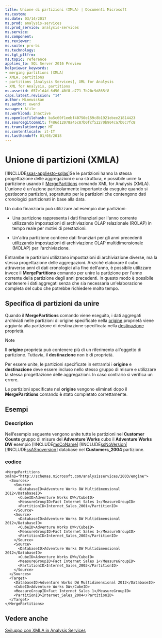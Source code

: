 ```yaml
---
title: Unione di partizioni (XMLA) | Documenti Microsoft
ms.custom: 
ms.date: 03/14/2017
ms.prod: analysis-services
ms.prod_service: analysis-services
ms.service: 
ms.component: 
ms.reviewer: 
ms.suite: pro-bi
ms.technology: 
ms.tgt_pltfrm: 
ms.topic: reference
applies_to: SQL Server 2016 Preview
helpviewer_keywords:
- merging partitions [XMLA]
- XMLA, partitions
- partitions [Analysis Services], XML for Analysis
- XML for Analysis, partitions
ms.assetid: 657e1d4d-6d50-40f8-a771-7b20c9d865f8
caps.latest.revision: "14"
author: Minewiskan
ms.author: owend
manager: kfile
ms.workload: Inactive
ms.openlocfilehash: ba5c60f1eebf40750e159c8b1921ebee21814423
ms.sourcegitcommit: f486d12078a45c87b0fcf52270b904ca7b0c7fc8
ms.translationtype: MT
ms.contentlocale: it-IT
ms.lasthandoff: 01/08/2018
---
```

# <a name="merging-partitions-xmla"></a>Unione di partizioni (XMLA)
[!INCLUDE[ssas-appliesto-sqlas](../../includes/ssas-appliesto-sqlas.md)]Se le partizioni hanno la stessa progettazione delle aggregazioni e una struttura, è possibile unire la partizione usando il [MergePartitions](../../analysis-services/xmla/xml-elements-commands/mergepartitions-element-xmla.md) comando XML for Analysis (XMLA). L'unione è un'azione particolarmente importante da eseguire quando si gestiscono partizioni, soprattutto per le partizioni che contengono dati cronologici partizionati in base alla data.  
  
 Un cubo finanziario può utilizzare ad esempio due partizioni:  
  
-   Una partizione rappresenta i dati finanziari per l'anno corrente utilizzando impostazioni di archiviazione OLAP relazionale (ROLAP) in tempo reale per motivi di prestazioni.  
  
-   Un'altra partizione contiene dati finanziari per gli anni precedenti utilizzando impostazioni di archiviazione OLAP multidimensionale (MOLAP) per l'archiviazione.  
  
 Entrambe le partizioni utilizzano impostazioni di archiviazione diverse, ma la stessa progettazione delle aggregazioni. Anziché elaborare il cubo attraverso anni di dati cronologici alla fine dell'anno, è possibile utilizzare invece il **MergePartitions** comando per unire la partizione per l'anno corrente della partizione degli anni precedenti. In questo modo è possibile mantenere i dati aggregati senza che sia necessaria un'elaborazione completa del cubo che potrebbe richiedere molto tempo.  
  
## <a name="specifying-partitions-to-merge"></a>Specifica di partizioni da unire  
 Quando il **MergePartitions** comando viene eseguito, i dati aggregati archiviati nelle partizioni di origine specificate nella [origine](../../analysis-services/xmla/xml-elements-properties/source-element-xmla.md) proprietà viene aggiunta alla partizione di destinazione specificata nella [destinazione ](../../analysis-services/xmla/xml-elements-properties/target-element-xmla.md) proprietà.  
  
> [!NOTE]  
>  Il **origine** proprietà può contenere più di un riferimento all'oggetto di partizione. Tuttavia, il **destinazione** non è di proprietà.  
  
 Per essere unite, le partizioni specificate in entrambi i **origine** e **destinazione** deve essere incluso nello stesso gruppo di misure e utilizzare la stessa progettazione delle aggregazioni. In caso contrario si verifica un errore.  
  
 Le partizioni specificate nel **origine** vengono eliminati dopo il **MergePartitions** comando è stato completato correttamente.  
  
## <a name="examples"></a>Esempi  
  
### <a name="description"></a>Description  
 Nell'esempio seguente vengono unite tutte le partizioni nel **Customer Counts** gruppo di misure del **Adventure Works** cubo il **Adventure Works DW** esempio [!INCLUDE[msCoName](../../includes/msconame-md.md)] [!INCLUDE[ssNoVersion](../../includes/ssnoversion-md.md)] [!INCLUDE[ssASnoversion](../../includes/ssasnoversion-md.md)] database nel **Customers_2004** partizione.  
  
### <a name="code"></a>codice  
  
```  
<MergePartitions xmlns="http://schemas.microsoft.com/analysisservices/2003/engine">  
  <Sources>  
    <Source>  
      <DatabaseID>Adventure Works DW Multidimensional 2012</DatabaseID>  
      <CubeID>Adventure Works DW</CubeID>  
      <MeasureGroupID>Fact Internet Sales 1</MeasureGroupID>  
      <PartitionID>Internet_Sales_2001</PartitionID>  
    </Source>  
    <Source>  
      <DatabaseID>Adventure Works DW Multidimensional 2012</DatabaseID>  
      <CubeID>Adventure Works DW</CubeID>  
      <MeasureGroupID>Fact Internet Sales 1</MeasureGroupID>  
      <PartitionID>Internet_Sales_2002</PartitionID>  
    </Source>  
    <Source>  
      <DatabaseID>Adventure Works DW Multidimensional 2012</DatabaseID>  
      <CubeID>Adventure Works DW</CubeID>  
      <MeasureGroupID>Fact Internet Sales 1</MeasureGroupID>  
      <PartitionID>Internet_Sales_2003</PartitionID>  
    </Source>  
  </Sources>  
  <Target>  
    <DatabaseID>Adventure Works DW Multidimensional 2012</DatabaseID>  
    <CubeID>Adventure Works DW</CubeID>  
    <MeasureGroupID>Fact Internet Sales 1</MeasureGroupID>  
    <PartitionID>Internet_Sales_2004</PartitionID>  
  </Target>  
</MergePartitions>  
```  
  
## <a name="see-also"></a>Vedere anche  
 [Sviluppo con XMLA in Analysis Services](../../analysis-services/multidimensional-models-scripting-language-assl-xmla/developing-with-xmla-in-analysis-services.md)  
  
  
